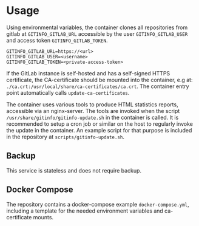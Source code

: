 Usage
=====

Using environmental variables, the container clones all repositories from gitlab
at `GITINFO_GITLAB_URL` accessible by the user `GITINFO_GITLAB_USER` and access
token `GITINFO_GITLAB_TOKEN`.

```properties
GITINFO_GITLAB_URL=https://<url>
GITINFO_GITLAB_USER=<username>
GITINFO_GITLAB_TOKEN=<private-access-token>
```

If the GitLab instance is self-hosted and has a self-signed HTTPS certificate,
the CA-certificate should be mounted into the container, e.g at:
`./ca.crt:/usr/local/share/ca-certificates/ca.crt`.
The container entry point automatically calls `update-ca-certificates`.

The container uses various tools to produce HTML statistics reports, accessible
via an nginx-server. The tools are invoked when the script
`/usr/share/gitinfo/gitinfo-update.sh` in the container is called. It is recommended
to setup a cron job or similar on the host to regularly invoke the update in
the container. An example script for that purpose is included in the repository
at `scripts/gitinfo-update.sh`.

Backup
------

This service is stateless and does not require backup.

Docker Compose
--------------

The repository contains a docker-compose example `docker-compose.yml`,
including a template for the needed environment variables and ca-certificate mounts.
